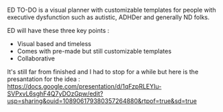 ED TO-DO is a visual planner with customizable templates for people with executive dysfunction such as autistic, ADHDer and generally ND folks.

ED will have these three key points :

- Visual based and timeless
- Comes with pre-made but still customizable templates
- Collaborative

It's still far from finished and I had to stop for a while but here is the presantation for the idea :
https://docs.google.com/presentation/d/1qFzpRLEYIu-SVPxvL6sghF4Q7yDOzGpw/edit?usp=sharing&ouid=108906179380357264880&rtpof=true&sd=true



